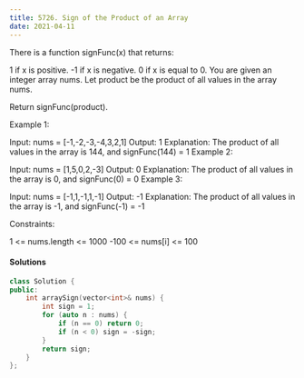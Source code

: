 ```yaml
---
title: 5726. Sign of the Product of an Array
date: 2021-04-11
---
```


There is a function signFunc(x) that returns:

1 if x is positive.
-1 if x is negative.
0 if x is equal to 0.
You are given an integer array nums. Let product be the product of all values in the array nums.

Return signFunc(product).

 

Example 1:

Input: nums = [-1,-2,-3,-4,3,2,1]
Output: 1
Explanation: The product of all values in the array is 144, and signFunc(144) = 1
Example 2:

Input: nums = [1,5,0,2,-3]
Output: 0
Explanation: The product of all values in the array is 0, and signFunc(0) = 0
Example 3:

Input: nums = [-1,1,-1,1,-1]
Output: -1
Explanation: The product of all values in the array is -1, and signFunc(-1) = -1
 

Constraints:

1 <= nums.length <= 1000
-100 <= nums[i] <= 100


#### Solutions

```c++
class Solution {
public:
    int arraySign(vector<int>& nums) {
        int sign = 1;
        for (auto n : nums) {
            if (n == 0) return 0;
            if (n < 0) sign = -sign;
        }
        return sign;
    }
};
```